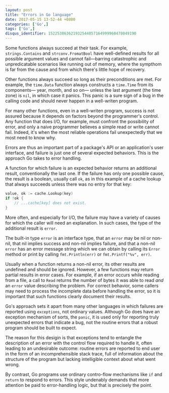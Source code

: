 ```yaml
---
layout: post
title: "Errors in Go language"
date: 2017-05-15 13-52-44 +0800
categories: ['Go',]
tags: ['Go',]
disqus_identifier: 152253863621932544857164999968478049190
---
```


Some functions always succeed at their task. For example, `strings.Contains` and `strconv.FromatBool` have well-defined results for all possible argument values and cannot fail—barring catastrophic and unpredicatable scenarios like running out of memory, where the sympthom is far from the cause and from which there's little hope of recovery.

Other functions always succeed so long as their preconditions are met. For example, the `time.Data` function always constructs a `time.Time` from its components— year, month, and so on— unless the last argument (the time zone) is `nil`, in which case it panics. This panic is a sure sign of a bug in the calling code and should never happen in a well-writen program.

For many other functions, even in a well-writen program, success is not assured because it depends on factors beyond the programmer's control. Any function that does I/O, for example, must confront the possibility of error, and only a naive programmer believes a simple read or write cannot fail. Indeed, it's when the most reliable operations fail unexpectedly that we most need to know why.

Errors are thus an important part of a package's API or an application's user interface, and failure is just one of several expected behaviors. This is the approach Go takes to error handling.

A function for which failure is an expected behavior returns an additional result, conventionally the last one. If the failure has only one possible cause, the result is a boolean, usually call `ok`, as in this example of a cache lookup that always succeeds unless there was no entry for that key:

```go
value, ok := cache.Lookup(key)
if !ok {
    // ...cache[key] does not exist.
}
```

More often, and especially for I/O, the failure may have a variety of causes for which the caller will need an explanation. In such cases, the type of the additional result is `error`.

The built-in type `error` is an interface type, that an `error` may be nil or non-nil, that nil implies success and non-nil implies failure, and that a non-nil `error` has an error message string which we can obtain by calling its `Error` method or print by calling `fmt.Println(err)` or `fmt.Printf("%v", err)`.

Usually when a function returns a non-nil error, its other results are undefined and should be ignored. However, a few functions may return partial results in error cases. For example, if an error occurs while reading from a file, a call to `Read` returns the number of bytes it was able to read *and* an `error` value describing the problem. For correct behavior, some callers may need to process the incomplete data before handling the error, so it is important that such functions clearly document their results.

Go's approach sets it apart from many other languages in which failures are reported using `exceptions`, not ordinary values. Although Go does have an exception mechanism of sorts, the `panic`, it is used only for reporting truly unexpected errors that indicate a bug, not the routine errors that a robust program should be built to expect.

The reason for this desigin is that exceptions tend to entangle the description of an error with the control flow required to handle it, often leading to an undesirable outcome: routine errors are reported to end user in the form of an incomprehensible stack trace, full of information about the structure of the program but lacking intelligible context about what went wrong.

By contrast, Go programs use ordinary contro-flow mechanisms like `if` and `return` to respond to errors. This style undenably demands that more attention be paid to error-handling logic, but that is precisely the point.
